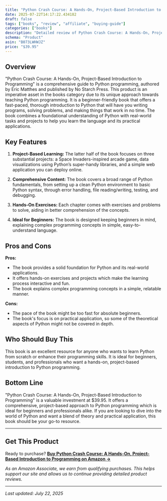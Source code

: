 ```yaml
---
title: "Python Crash Course: A Hands-On, Project-Based Introduction to Programming Review - Complete Analysis & Buying Guide"
date: 2025-07-22T14:17:22.434182
draft: false
tags: ["books", "review", "affiliate", "buying-guide"]
categories: ["books"]
description: "Detailed review of Python Crash Course: A Hands-On, Project-Based Introduction to Programming. Features, pros, cons, and buying recommendations."
schema: "Product"
asin: "B073LWHWJZ"
price: "$39.95"
---
```


## Overview

"Python Crash Course: A Hands-On, Project-Based Introduction to Programming" is a comprehensive guide to Python programming, authored by Eric Matthes and published by No Starch Press. This product is an imperative asset in the books category due to its unique approach towards teaching Python programming. It is a beginner-friendly book that offers a fast-paced, thorough introduction to Python that will have you writing programs, solving problems, and making things that work in no time. The book combines a foundational understanding of Python with real-world tasks and projects to help you learn the language and its practical applications.

## Key Features

1. **Project-Based Learning:** The latter half of the book focuses on three substantial projects: a Space Invaders-inspired arcade game, data visualizations using Python’s super-handy libraries, and a simple web application you can deploy online.

2. **Comprehensive Content:** The book covers a broad range of Python fundamentals, from setting up a clean Python environment to basic Python syntax, through error handling, file reading/writing, testing, and debugging.

3. **Hands-On Exercises:** Each chapter comes with exercises and problems to solve, aiding in better comprehension of the concepts.

4. **Ideal for Beginners:** The book is designed keeping beginners in mind, explaining complex programming concepts in simple, easy-to-understand language.

## Pros and Cons

**Pros:**
- The book provides a solid foundation for Python and its real-world applications.
- It offers hands-on exercises and projects which make the learning process interactive and fun.
- The book explains complex programming concepts in a simple, relatable manner.

**Cons:**
- The pace of the book might be too fast for absolute beginners.
- The book's focus is on practical application, so some of the theoretical aspects of Python might not be covered in depth.

## Who Should Buy This

This book is an excellent resource for anyone who wants to learn Python from scratch or enhance their programming skills. It is ideal for beginners, students, and professionals who want a hands-on, project-based introduction to Python programming.

## Bottom Line

"Python Crash Course: A Hands-On, Project-Based Introduction to Programming" is a valuable investment at $39.95. It offers a comprehensive, project-based approach to Python programming which is ideal for beginners and professionals alike. If you are looking to dive into the world of Python and want a blend of theory and practical application, this book should be your go-to resource.

---

## Get This Product

Ready to purchase? **[Buy Python Crash Course: A Hands-On, Project-Based Introduction to Programming on Amazon →](https://amzn.to/45ga3J2)**

*As an Amazon Associate, we earn from qualifying purchases. This helps support our site and allows us to continue providing detailed product reviews.*

---

*Last updated: July 22, 2025*